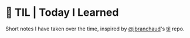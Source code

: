 # 📝 TIL | Today I Learned
Short notes I have taken over the time, inspired by [@jbranchaud](https://github.com/jbranchaud)'s [til](https://github.com/jbranchaud/til) repo.
